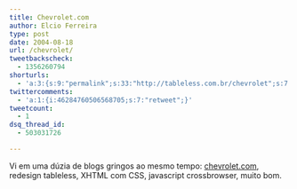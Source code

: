 ```yaml
---
title: Chevrolet.com
author: Elcio Ferreira
type: post
date: 2004-08-18
url: /chevrolet/
tweetbackscheck:
  - 1356260794
shorturls:
  - 'a:3:{s:9:"permalink";s:33:"http://tableless.com.br/chevrolet";s:7:"tinyurl";s:26:"http://tinyurl.com/3ap548m";s:4:"isgd";s:19:"http://is.gd/aEr4zh";}'
twittercomments:
  - 'a:1:{i:46284760506568705;s:7:"retweet";}'
tweetcount:
  - 1
dsq_thread_id:
  - 503031726

---
```

Vi em uma dúzia de blogs gringos ao mesmo tempo: [chevrolet.com][1], redesign tableless, XHTML com CSS, javascript crossbrowser, muito bom.

 [1]: http://www.chevrolet.com "Chevrolet"